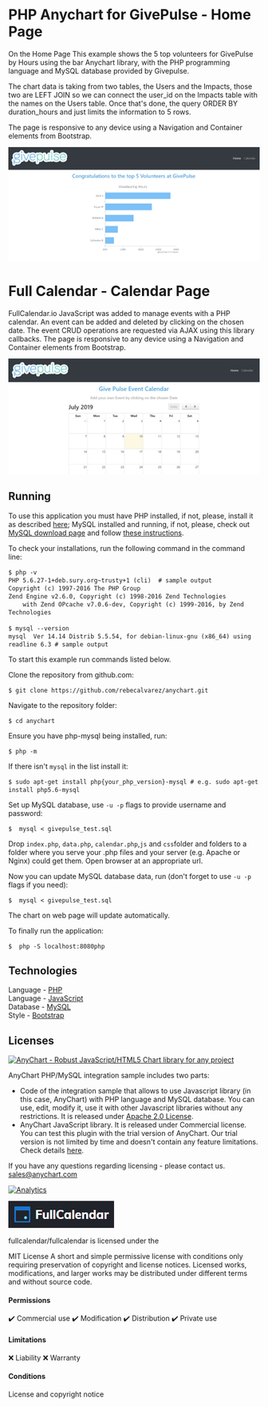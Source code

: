 
# PHP Anychart for GivePulse - Home Page

On the Home Page This example shows the 5 top volunteers for GivePulse by Hours using the bar Anychart library, with the PHP programming language and MySQL database provided by Givepulse.

The chart data is taking from two tables, the Users and the Impacts, those two are LEFT JOIN
so we can connect the user_id on the Impacts table with the names on the Users table. Once that's done, the query ORDER BY duration_hours and just limits the information to 5 rows.

The page is responsive to any device using a Navigation and Container elements from Bootstrap.

<img src="images/home.png"  alt="Using AnyChart library to display the bar chart">

# Full Calendar - Calendar Page

FullCalendar.io JavaScript was added to manage events with a PHP calendar. An event can be added and deleted by clicking on the chosen date.
The event CRUD operations are requested via AJAX using this library callbacks.
The page is responsive to any device using a Navigation and Container elements from Bootstrap.

<img src="images/calendar.png"  alt="Using FullCalendar library to display the calendar">

## Running

To use this application you must have PHP installed, if not, please, install it as described [here](http://php.net/manual/en/faq.installation.php);
MySQL installed and running, if not, please, check out [MySQL download page](https://dev.mysql.com/downloads/installer/) and follow [these instructions](http://dev.mysql.com/doc/refman/5.7/en/installing.html).

To check your installations, run the following command in the command line:
```
$ php -v
PHP 5.6.27-1+deb.sury.org~trusty+1 (cli)  # sample output
Copyright (c) 1997-2016 The PHP Group
Zend Engine v2.6.0, Copyright (c) 1998-2016 Zend Technologies
    with Zend OPcache v7.0.6-dev, Copyright (c) 1999-2016, by Zend Technologies

$ mysql --version
mysql  Ver 14.14 Distrib 5.5.54, for debian-linux-gnu (x86_64) using readline 6.3 # sample output
```

To start this example run commands listed below.

Clone the repository from github.com:
```
$ git clone https://github.com/rebecalvarez/anychart.git
```

Navigate to the repository folder:
```
$ cd anychart
```

Ensure you have php-mysql being installed, run:
```
$ php -m
```
If there isn't `mysql` in the list install it:
```
$ sudo apt-get install php{your_php_version}-mysql # e.g. sudo apt-get install php5.6-mysql
```

Set up MySQL database, use `-u -p` flags to provide username and password:
```
$  mysql < givepulse_test.sql
```

Drop `index.php`, `data.php`, `calendar.php`,`js` and `css`folder and folders to a folder where you serve your .php files and your server (e.g. Apache or Nginx) could get them.
Open browser at an appropriate url.

Now you can update MySQL database data, run (don't forget to use `-u -p` flags if you need):
```
$  mysql < givepulse_test.sql
```
The chart on web page will update automatically.

To finally run the application:
```
$  php -S localhost:8080php
```


## Technologies
Language - [PHP](http://php.net)<br />
Language - [JavaScript](https://www.javascript.com/)<br />
Database - [MySQL](https://www.mysql.com/)<br />
Style - [Bootstrap](https://getbootstrap.com/)


## Licenses


[<img src="https://cdn.anychart.com/images/logo-transparent-segoe.png?2" width="234px" alt="AnyChart - Robust JavaScript/HTML5 Chart library for any project">](https://www.anychart.com)


AnyChart PHP/MySQL integration sample includes two parts:
- Code of the integration sample that allows to use Javascript library (in this case, AnyChart) with PHP language and MySQL database. You can use, edit, modify it, use it with other Javascript libraries without any restrictions. It is released under [Apache 2.0 License](https://github.com/anychart-integrations/plain-php-mysql-template/blob/master/LICENSE).
- AnyChart JavaScript library. It is released under Commercial license. You can test this plugin with the trial version of AnyChart. Our trial version is not limited by time and doesn't contain any feature limitations. Check details [here](https://www.anychart.com/buy/).

If you have any questions regarding licensing - please contact us. <sales@anychart.com>

[![Analytics](https://ga-beacon.appspot.com/UA-228820-4/Integrations/plain-php-mysql-template?pixel&useReferer)](https://github.com/igrigorik/ga-beacon)


<img src="images/fullcalendar.png"  alt="Using FullCalendar library to display the calendar">

fullcalendar/fullcalendar is licensed under the

MIT License
A short and simple permissive license with conditions only requiring preservation of copyright and license notices. Licensed works, modifications, and larger works may be distributed under different terms and without source code.

#### Permissions
:heavy_check_mark: Commercial use
:heavy_check_mark: Modification
:heavy_check_mark: Distribution
:heavy_check_mark: Private use

#### Limitations
:x: Liability
:x: Warranty

#### Conditions
 License and copyright notice

